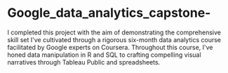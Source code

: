 # Google_data_analytics_capstone-
I completed this project with the aim of demonstrating the comprehensive skill set I've cultivated through a rigorous six-month data analytics course facilitated by Google experts on Coursera. Throughout this course, I've honed data manipulation in R and SQL to crafting compelling visual narratives through Tableau Public and spreadsheets. 
